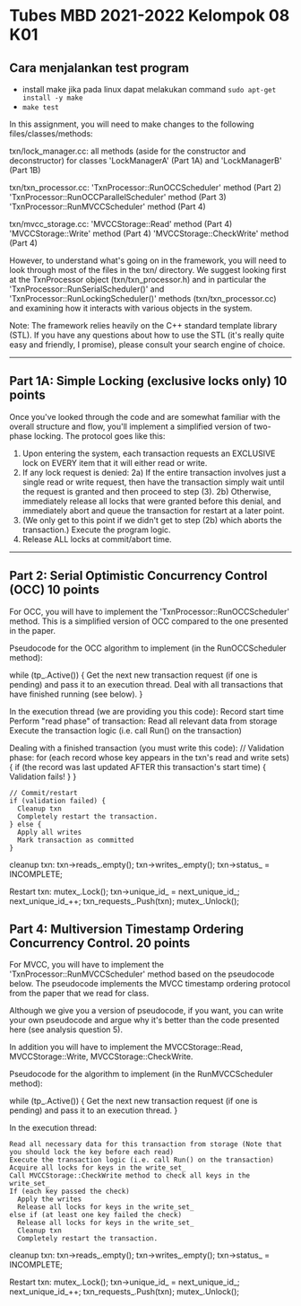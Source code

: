 # Tubes MBD 2021-2022 Kelompok 08 K01
## Cara menjalankan test program
- install make jika pada linux dapat melakukan command `sudo apt-get install -y make`
- `make test`

In this assignment, you will need to make changes to the following files/classes/methods:

  txn/lock_manager.cc:
    all methods (aside for the constructor and deconstructor) for classes 'LockManagerA' (Part 1A) and 'LockManagerB' (Part 1B)

  txn/txn_processor.cc:
    'TxnProcessor::RunOCCScheduler' method (Part 2)
    'TxnProcessor::RunOCCParallelScheduler' method (Part 3)
    'TxnProcessor::RunMVCCScheduler' method (Part 4)
    
  txn/mvcc_storage.cc:
    'MVCCStorage::Read' method (Part 4)
    'MVCCStorage::Write' method (Part 4)
    'MVCCStorage::CheckWrite' method (Part 4)
    
However, to understand what's going on in the framework, you will need to look through most of the files in the txn/ directory. We suggest looking first at the TxnProcessor object (txn/txn_processor.h) and in particular the 'TxnProcessor::RunSerialScheduler()' and 'TxnProcessor::RunLockingScheduler()' methods (txn/txn_processor.cc) and examining how it interacts with various objects in the system.

Note: The framework relies heavily on the C++ standard template library (STL). If you have any questions about how to use the STL (it's really quite easy and friendly, I promise), please consult your search engine of choice.


-----------------------------------------------------------
Part 1A: Simple Locking (exclusive locks only)   10 points
-----------------------------------------------------------
Once you've looked through the code and are somewhat familiar with the overall structure and flow, you'll implement a simplified version of two-phase locking. The protocol goes like this:
1) Upon entering the system, each transaction requests an EXCLUSIVE lock on EVERY item that it will either read or write.
2) If any lock request is denied:
   2a) If the entire transaction involves just a single read or write request, then have the transaction simply wait until the request is granted and then proceed to step (3).
   2b) Otherwise, immediately release all locks that were granted before this denial, and immediately abort and queue the transaction for restart at a later point.
3) (We only get to this point if we didn't get to step (2b) which aborts the transaction.) Execute the program logic.
4) Release ALL locks at commit/abort time.

---------------------------------------------------------------------------
Part 2: Serial Optimistic Concurrency Control (OCC)   10 points
---------------------------------------------------------------------------
For OCC, you will have to implement the 'TxnProcessor::RunOCCScheduler' method.
This is a simplified version of OCC compared to the one presented in the paper.

Pseudocode for the OCC algorithm to implement (in the RunOCCScheduler method):

  while (tp_.Active()) {
    Get the next new transaction request (if one is pending) and pass it to an execution thread.
    Deal with all transactions that have finished running (see below).
  }

  In the execution thread (we are providing you this code):
    Record start time
    Perform "read phase" of transaction:
       Read all relevant data from storage
       Execute the transaction logic (i.e. call Run() on the transaction)

  Dealing with a finished transaction (you must write this code):
    // Validation phase:
    for (each record whose key appears in the txn's read and write sets) {
      if (the record was last updated AFTER this transaction's start time) {
        Validation fails!
      }
    }

    // Commit/restart
    if (validation failed) {
      Cleanup txn
      Completely restart the transaction.
    } else {
      Apply all writes
      Mark transaction as committed
    }

  cleanup txn:
    txn->reads_.empty();
    txn->writes_.empty();
    txn->status_ = INCOMPLETE;
       
  Restart txn:
    mutex_.Lock();
    txn->unique_id_ = next_unique_id_;
    next_unique_id_++;
    txn_requests_.Push(txn);
    mutex_.Unlock(); 

Part 4: Multiversion Timestamp Ordering Concurrency Control.  20 points
--------------------------------------------------------------------------------
For MVCC, you will have to implement the 'TxnProcessor::RunMVCCScheduler' method
 based on the pseudocode below. The pseudocode implements the MVCC timestamp ordering protocol from the paper that we read for class. 

Although we give you a version of pseudocode, if you want, you can write your own pseudocode and argue why it's better than the code presented here (see analysis question 5). 

In addition you will have to implement the MVCCStorage::Read, MVCCStorage::Write, MVCCStorage::CheckWrite.


Pseudocode for the algorithm to implement (in the RunMVCCScheduler method):

  while (tp_.Active()) {
    Get the next new transaction request (if one is pending) and pass it to an execution thread.
  }

  In the execution thread:
    
    Read all necessary data for this transaction from storage (Note that you should lock the key before each read)
    Execute the transaction logic (i.e. call Run() on the transaction)
    Acquire all locks for keys in the write_set_
    Call MVCCStorage::CheckWrite method to check all keys in the write_set_
    If (each key passed the check)
      Apply the writes
      Release all locks for keys in the write_set_
    else if (at least one key failed the check)
      Release all locks for keys in the write_set_
      Cleanup txn
      Completely restart the transaction.
  
  cleanup txn:
    txn->reads_.empty();
    txn->writes_.empty();
    txn->status_ = INCOMPLETE;

  Restart txn:
    mutex_.Lock();
    txn->unique_id_ = next_unique_id_;
    next_unique_id_++;
    txn_requests_.Push(txn);
    mutex_.Unlock(); 
